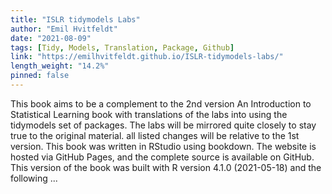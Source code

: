 ```yaml
---
title: "ISLR tidymodels Labs"
author: "Emil Hvitfeldt"
date: "2021-08-09"
tags: [Tidy, Models, Translation, Package, Github]
link: "https://emilhvitfeldt.github.io/ISLR-tidymodels-labs/"
length_weight: "14.2%"
pinned: false
---
```


This book aims to be a complement to the 2nd version An Introduction to Statistical Learning book with translations of the labs into using the tidymodels set of packages. The labs will be mirrored quite closely to stay true to the original material. all listed changes will be relative to the 1st version. This book was written in RStudio using bookdown. The website is hosted via GitHub Pages, and the complete source is available on GitHub. This version of the book was built with R version 4.1.0 (2021-05-18) and the following ...
